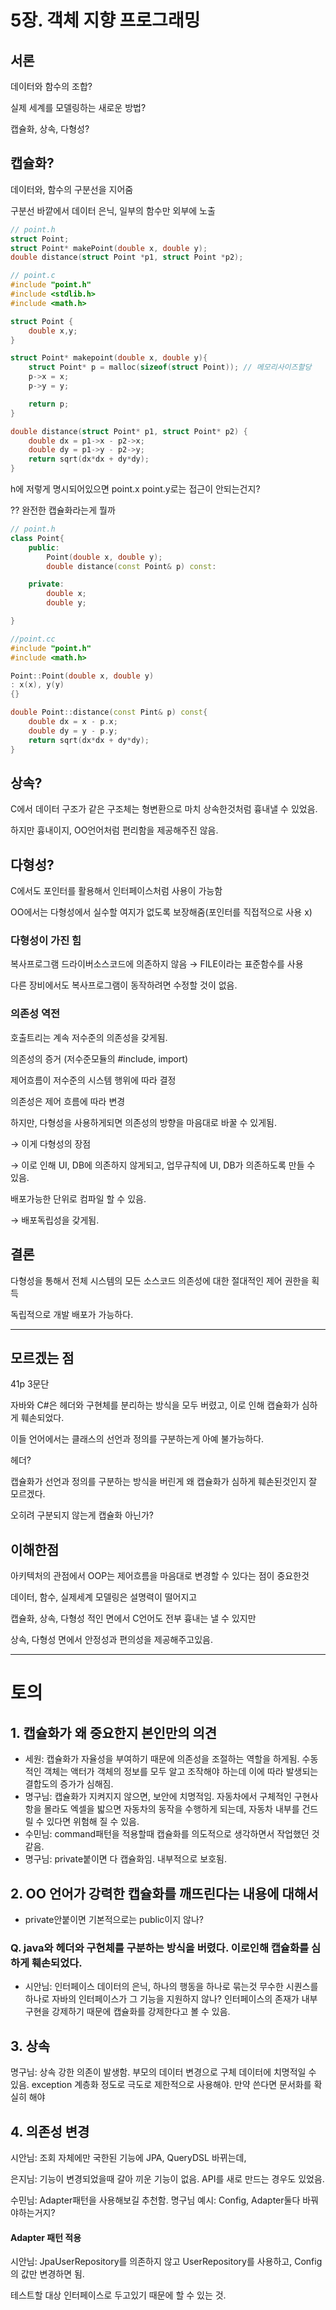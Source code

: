 # 5장. 객체 지향 프로그래밍

## 서론

데이터와 함수의 조합? 

실제 세계를 모델링하는 새로운 방법? 

캡슐화, 상속, 다형성?

## 캡슐화?

데이터와, 함수의 구분선을 지어줌

구분선 바깥에서 데이터 은닉, 일부의 함수만 외부에 노출

```c
// point.h
struct Point;
struct Point* makePoint(double x, double y);
double distance(struct Point *p1, struct Point *p2);

// point.c
#include "point.h"
#include <stdlib.h>
#include <math.h>

struct Point {
	double x,y;
}

struct Point* makepoint(double x, double y){
	struct Point* p = malloc(sizeof(struct Point)); // 메모리사이즈할당
	p->x = x;
	p->y = y;

	return p;
}

double distance(struct Point* p1, struct Point* p2) {
	double dx = p1->x - p2->x;
	double dy = p1->y - p2->y;
	return sqrt(dx*dx + dy*dy);
}
```

h에 저렇게 명시되어있으면 point.x point.y로는 접근이 안되는건지?

?? 완전한 캡슐화라는게 뭘까 

```cpp
// point.h
class Point{
	public:
		Point(double x, double y);
		double distance(const Point& p) const:

	private:
		double x;
		double y;

}

//point.cc
#include "point.h"
#include <math.h>

Point::Point(double x, double y)
: x(x), y(y)
{}

double Point::distance(const Pint& p) const{
	double dx = x - p.x;
	double dy = y - p.y;
	return sqrt(dx*dx + dy*dy);
}

```

## 상속?

C에서 데이터 구조가 같은 구조체는 형변환으로 마치 상속한것처럼 흉내낼 수 있었음.

하지만 흉내이지, OO언어처럼 편리함을 제공해주진 않음. 

## 다형성?

C에서도 포인터를 활용해서 인터페이스처럼 사용이 가능함

OO에서는 다형성에서 실수할 여지가 없도록 보장해줌(포인터를 직접적으로 사용 x)

### 다형성이 가진 힘

복사프로그램 드라이버소스코드에 의존하지 않음 → FILE이라는 표준함수를 사용

다른 장비에서도 복사프로그램이 동작하려면 수정할 것이 없음. 

### 의존성 역전

호출트리는 계속 저수준의 의존성을 갖게됨. 

의존성의 증거 (저수준모듈의 #include, import)

제어흐름이 저수준의 시스템 행위에 따라 결정

의존성은 제어 흐름에 따라 변경

하지만, 다형성을 사용하게되면 의존성의 방향을 마음대로 바꿀 수 있게됨. 

→ 이게 다형성의 장점

→ 이로 인해 UI, DB에 의존하지 않게되고, 업무규칙에 UI, DB가 의존하도록 만들 수 있음. 

배포가능한 단위로 컴파일 할 수 있음. 

→ 배포독립성을 갖게됨. 

## 결론

다형성을 통해서 전체 시스템의 모든 소스코드 의존성에 대한 절대적인 제어 권한을 획득

독립적으로 개발 배포가 가능하다. 

---

## 모르겠는 점

41p 3문단

자바와 C#은 헤더와 구현체를 분리하는 방식을 모두 버렸고, 이로 인해 캡슐화가 심하게 훼손되었다.

이들 언어에서는 클래스의 선언과 정의를 구분하는게 아예 불가능하다. 

헤더? 

캡슐화가 선언과 정의를 구분하는 방식을 버린게 왜 캡슐화가 심하게 훼손된것인지 잘 모르겠다. 

오히려 구분되지 않는게 캡슐화 아닌가? 

## 이해한점

아키텍처의 관점에서 OOP는 제어흐름을 마음대로 변경할 수 있다는 점이 중요한것

데이터, 함수, 실제세계 모델링은 설명력이 떨어지고

캡슐화, 상속, 다형성 적인 면에서 C언어도 전부 흉내는 낼 수 있지만

상속, 다형성 면에서 안정성과 편의성을 제공해주고있음.





---

# 토의

## 1. 캡슐화가 왜 중요한지 본인만의 의견

- 세원: 캡슐화가 자율성을 부여하기 때문에 의존성을 조절하는 역할을 하게됨. 수동적인 객체는 액터가 객체의 정보를 모두 알고 조작해야 하는데 이에 따라 발생되는 결합도의 증가가 심해짐. 
- 명구님: 캡슐화가 지켜지지 않으면, 보안에 치명적임. 자동차에서 구체적인 구현사항을 몰라도 엑셀을 밟으면 자동차의 동작을 수행하게 되는데, 자동차 내부를 건드릴 수 있다면 위험해 질 수 있음. 
- 수민님: command패턴을 적용할때 캡슐화를 의도적으로 생각하면서 작업했던 것 같음. 
- 명구님: private붙이면 다 캡슐화임. 내부적으로 보호됨. 



## 2. OO 언어가 강력한 캡슐화를 깨뜨린다는 내용에 대해서

- private안붙이면 기본적으로는 public이지 않나?

  

### Q.  java와 헤더와 구현체를 구분하는 방식을 버렸다. 이로인해 캡슐화를 심하게 훼손되었다. 

- 시안님: 인터페이스 데이터의 은닉, 하나의 행동을 하나로 묶는것 무수한 시퀀스를 하나로 자바의 인터페이스가 그 기능을 지원하지 않나? 인터페이스의 존재가 내부구현을 강제하기 때문에 캡슐화를 강제한다고 볼 수 있음. 



## 3. 상속

명구님: 상속 강한 의존이 발생함.  부모의 데이터 변경으로 구체 데이터에 치명적일 수 있음. exception 계층화 정도로 극도로 제한적으로 사용해야. 만약 쓴다면 문서화를 확실히 해야



## 4. 의존성 변경



시안님: 조회 자체에만 국한된 기능에 JPA, QueryDSL 바뀌는데, 

은지님: 기능이 변경되었을때 갈아 끼운 기능이 없음. API를 새로 만드는 경우도 있었음.

수민님: Adapter패턴을 사용해보길 추천함. 명구님 예시: Config, Adapter둘다 바꿔야하는거지? 



#### Adapter 패턴 적용

시안님: JpaUserRepository를 의존하지 않고 UserRepository를 사용하고, Config의 값만 변경하면 됨. 



테스트할 대상 인터페이스로 두고있기 때문에 할 수 있는 것. 













